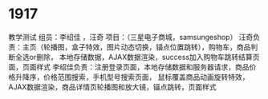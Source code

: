 # 1917
教学测试
组员：李绍佳 ，汪奇
项目：（三星电子商城，samsungeshop）
汪奇负责：主页（轮播图，盒子特效，图片动态切换，锚点位置跳转），购物车，商品判断全选or删除，
         本地存储数据，AJAX数据渲染，success加入购物车跳转结算页面，页面样式
李绍佳负责：注册登录页面，本地存储数据和服务器请求，商品价格升降序，价格范围搜索，手机型号搜索页面，
            鼠标覆盖商品动画旋转特效，AJAX数据渲染，商品详情页轮播图和放大镜，锚点跳转，页面样式
